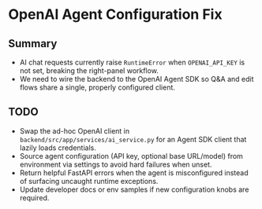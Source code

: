 # OpenAI Agent Configuration Fix

## Summary
- AI chat requests currently raise `RuntimeError` when `OPENAI_API_KEY` is not set, breaking the right-panel workflow.
- We need to wire the backend to the OpenAI Agent SDK so Q&A and edit flows share a single, properly configured client.

## TODO
- Swap the ad-hoc OpenAI client in `backend/src/app/services/ai_service.py` for an Agent SDK client that lazily loads credentials.
- Source agent configuration (API key, optional base URL/model) from environment via settings to avoid hard failures when unset.
- Return helpful FastAPI errors when the agent is misconfigured instead of surfacing uncaught runtime exceptions.
- Update developer docs or env samples if new configuration knobs are required.
